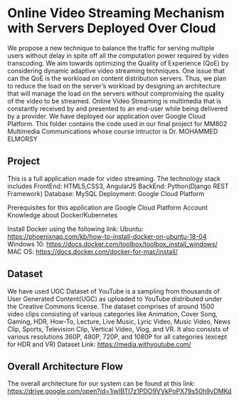 # Online Video Streaming Mechanism with Servers Deployed Over Cloud

We propose a new technique to balance the traffic for serving multiple users without delay in spite off all the computation power required by video transcoding. We aim towards optimizing the Quality of Experience (QoE) by considering dynamic adaptive video streaming techniques. One issue that can the QoE is the workload on content distribution servers. Thus, we plan to reduce the load on the server’s workload by designing an architecture that will manage the load on the servers without compromising the quality of the video to be streamed.
Online Video Streaming is multimedia that is constantly received by and presented to an end-user while being delivered by a provider. We have deployed our application over Google Cloud Platform.
This folder contains the code used in our final project for MM802 Multimedia Communications whose course intructor is Dr. MOHAMMED ELMORSY

## Project 
This is a full application made for video streaming. 
The technology stack includes
FrontEnd: HTML5,CSS3, AngularJS
BackEnd: Python(Django REST Framework)
Database: MySQL
Deployment: Google Cloud Platform

Prerequisites for this application are
Google Cloud Platform Account
Knowledge about Docker/Kubernetes

Install Docker using the following link: 
Ubuntu: https://phoenixnap.com/kb/how-to-install-docker-on-ubuntu-18-04
Windows 10: https://docs.docker.com/toolbox/toolbox_install_windows/
MAC OS: https://docs.docker.com/docker-for-mac/install/

## Dataset
We have used UGC Dataset of YouTube is a sampling from thousands of User Generated Content(UGC) as uploaded to YouTube distributed under the Creative Commons license. The dataset comprises of around 1500 video clips consisting of various categories like Animation, Cover Song, Gaming, HDR, How-To, Lecture, Live Music, Lyric Video, Music Video, News Clip, Sports, Television Clip, Vertical Video, Vlog, and VR. It also consists of various resolutions 360P, 480P, 720P, and 1080P for all categories (except for HDR and VR)
Dataset Link: https://media.withyoutube.com/

## Overall Architecture Flow
The overall architecture for our system can be found at this link: https://drive.google.com/open?id=1iwIBTI7z1PDO9VVkPoPX79s50h9vDMKd

